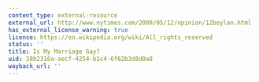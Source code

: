 ```yaml
---
content_type: external-resource
external_url: http://www.nytimes.com/2009/05/12/opinion/12boylan.html
has_external_license_warning: true
license: https://en.wikipedia.org/wiki/All_rights_reserved
status: ''
title: Is My Marriage Gay?
uid: 38b2316a-aecf-4254-b1c4-6f62b3d8d0a8
wayback_url: ''
---
```

